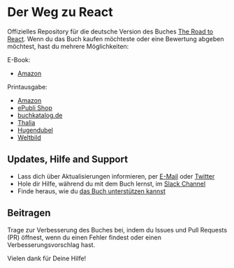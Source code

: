 # Der Weg zu React

Offizielles Repository für die deutsche Version des Buches [The Road to React](http://roadtoreact.com/). Wenn du das Buch kaufen möchteste oder eine Bewertung abgeben möchtest, hast du mehrere Möglichkeiten:

E-Book:
- [Amazon](https://www.amazon.de/Weg-React-Deine-Reise-Grundlagen-ebook/dp/B08F3CZWW4/ref=tmm_kin_swatch_0?_encoding=UTF8&qid=1597432499&sr=1-1)

Printausgabe:
- [Amazon](https://www.amazon.de/gp/offer-listing/3752979119/ref=olp_f_freeShipping?ie=UTF8&f_freeShipping=true&f_new=true) 
- [ePubli Shop](https://www.epubli.de/shop/buch/Weg-zu-React-Astrid-G%C3%BCnther-9783752979114/101592)
- [buchkatalog.de](https://shop.buchkatalog.de/webapp/wcs/stores/servlet//Product/3000003185510/167206/4099276460822233275/-3/Sach--und-Fachbuecher_Informatik-und-EDV/Astrid-Guenther/Der-Weg-zu-React/4099276460822241344/4099276460822241336/4099276460822241336)
- [Thalia](https://www.thalia.de/shop/home/artikeldetails/ID149006890.html)
- [Hugendubel](https://www.hugendubel.de/de/buch_kartoniert/astrid_guenther_robin_wieruch-der_weg_zu_react-39395432-produkt-details.html)
- [Weltbild](https://www.weltbild.de/artikel/buch/der-weg-zu-react_28289567-1?rd=1)

## Updates, Hilfe and Support

* Lass dich über Aktualisierungen informieren, per [E-Mail](https://www.getrevue.co/profile/rwieruch) oder [Twitter](https://twitter.com/rwieruch)
* Hole dir Hilfe, während du mit dem Buch lernst, im [Slack Channel](https://courses.robinwieruch.de/community-join)
* Finde heraus, wie du [das Buch unterstützen kannst](https://www.robinwieruch.de/about/)

## Beitragen

Trage zur Verbesserung des Buches bei, indem du Issues und Pull Requests (PR) öffnest, wenn du einen Fehler findest oder einen Verbesserungsvorschlag hast.

Vielen dank für Deine Hilfe!